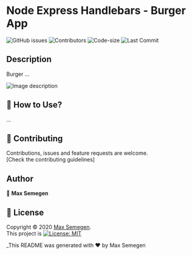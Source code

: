 # Node Express Handlebars - Burger App

![GitHub issues](https://img.shields.io/github/issues-raw/Maxsem4/burger) ![Contributors](https://img.shields.io/github/contributors/Maxsem4/burger) ![Code-size](https://img.shields.io/github/languages/code-size/Maxsem4/burger) ![Last Commit](https://img.shields.io/github/last-commit/Maxsem4/burger)

## Description

Burger ...

![Image description](./assets/schema.png)

## 🚀 How to Use?

...

## 🤝 Contributing

Contributions, issues and feature requests are welcome.<br />
[Check the contributing guidelines]<br />

## Author

👤 **Max Semegen**

## 📝 License

Copyright © 2020 [Max Semegen](https://github.com/Maxsem4).<br />
This project is [![License: MIT](https://img.shields.io/badge/License-MIT-yellow.svg)](https://opensource.org/licenses/MIT)

\_This README was generated with ❤️ by Max Semegen
